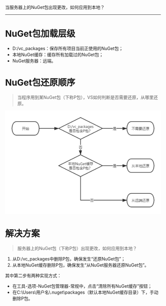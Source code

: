 当服务器上的NuGet包出现更改，如何应用到本地？

---

# NuGet包加载层级
* D:/vc_packages：保存所有项目当前正使用的NuGet包；
* 本地NuGet缓存：缓存所有加载过的NuGet包；
* NuGet服务器：远端。

# NuGet包还原顺序
> 当程序用到某NuGet包（下称P包），VS如何判断是否需要还原，从哪里还原。

![](pic/NuGet包还原顺序.png)

# 解决方案
> 服务器上的NuGet包（下称P包）出现更改，如何应用到本地？
1. 从D:/vc_packages中删除P包，确保发生“还原NuGet包”；
2. 从本地NuGet缓存删除P包，确保发生“从NuGet服务器还原NuGet包”。


其中第二步有两种实现方式：
* 在工具-选项-NuGet包管理器-常规中，点击“清除所有NuGet缓存”按钮；
* 在C:\Users\用户名\\.nuget\packages（默认本地NuGet缓存目录）下，手动删除P包。